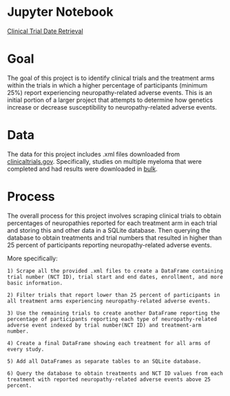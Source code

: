 # Jupyter Notebook
[Clinical Trial Date Retrieval](https://github.com/NBlixt/Portfolio/blob/master/Clinical%20Trial%20Data%20Retrieval/clinical_trial_data_retrieval.ipynb)

# Goal
The goal of this project is to identify clinical trials and the treatment arms within the trials in which a higher percentage of participants (minimum 25%) report experiencing neuropathy-related adverse events.  This is an initial portion of a larger project that attempts to determine how genetics increase or decrease susceptibility to neuropathy-related adverse events. 

# Data
The data for this project includes .xml files downloaded from [clinicaltrials.gov](https://clinicaltrials.gov/).  Specifically, studies on multiple myeloma that were completed and had results were downloaded in [bulk](https://clinicaltrials.gov/ct2/results?cond=Multiple+Myeloma&term=&cntry=&state=&city=&dist=&Search=Search&recrs=e&rslt=With).

# Process
The overall process for this project involves scraping clinical trials to obtain percentages of neuropathies reported for each treatment arm in each trial and storing this and other data in a SQLite database.  Then querying the database to obtain treatments and trial numbers that resulted in higher than 25 percent of participants reporting neuropathy-related adverse events.  

More specifically:

    1) Scrape all the provided .xml files to create a DataFrame containing trial number (NCT ID), trial start and end dates, enrollment, and more basic information.
    
    2) Filter trials that report lower than 25 percent of participants in all treatment arms experiencing neuropathy-related adverse events.
    
    3) Use the remaining trials to create another DataFrame reporting the percentage of participants reporting each type of neuropathy-related adverse event indexed by trial number(NCT ID) and treatment-arm number.
    
    4) Create a final DataFrame showing each treatment for all arms of every study.
    
    5) Add all DataFrames as separate tables to an SQLite database.
    
    6) Query the database to obtain treatments and NCT ID values from each treatment with reported neuropathy-related adverse events above 25 percent.
